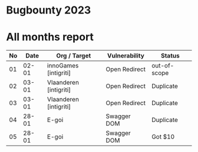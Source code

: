 # Bugbounty 2023

# All months report

| No| Date  |      Org / Target          | Vulnerability |  Status       |
|---|-------|----------------------------|---------------|---------------|
| 01| 02-01 |  innoGames [intigriti]     | Open Redirect |  out-of-scope |
| 02| 03-01 |  Vlaanderen [intigriti]    | Open Redirect |  Duplicate    |
| 03| 03-01 |  Vlaanderen [intigriti]    | Open Redirect |  Duplicate    |
| 04| 28-01 | E-goi                     | Swagger DOM    | Duplicate      |
| 05| 28-01 | E-goi                      | Swagger DOM   | Got $10        | 

